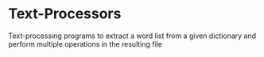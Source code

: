 # Text-Processors
Text-processing programs to extract a word list from a given dictionary and perform multiple operations in the resulting file
